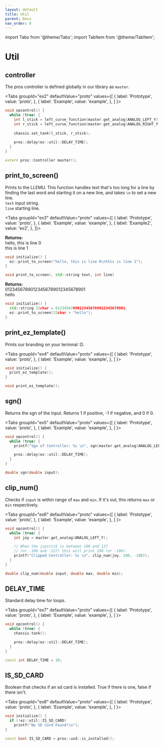 ```yaml
---
layout: default
title: Util
parent: Docs
nav_order: 8
---
```




import Tabs from '@theme/Tabs';
import TabItem from '@theme/TabItem';

# **Util**


## controller
The pros controller is defined globally in our library as `master`.     

<Tabs
  groupId="ex2"
  defaultValue="proto"
  values={[
    { label: 'Prototype',  value: 'proto', },
    { label: 'Example',  value: 'example', },
  ]
}>

<TabItem value="example">

```cpp
void opcontrol() {
  while (true) {
    int l_stick = left_curve_function(master.get_analog(ANALOG_LEFT_Y));
    int r_stick = left_curve_function(master.get_analog(ANALOG_RIGHT_Y));
    
    chassis.set_tank(l_stick, r_stick);
    
    pros::delay(ez::util::DELAY_TIME);
  }
}
```

</TabItem>


<TabItem value="proto">

```cpp
extern pros::Controller master();
```



</TabItem>
</Tabs>


 



 


## print_to_screen() 
Prints to the LLEMU.  This function handles text that's too long for a line by finding the last word and starting it on a new line, and takes `\n` to set a new line.   
`text` input string.  
`line` starting line.  

<Tabs
  groupId="ex3"
  defaultValue="proto"
  values={[
    { label: 'Prototype',  value: 'proto', },
    { label: 'Example',  value: 'example', },
    { label: 'Example2',  value: 'ex2', },
    ]}>

<TabItem value="example">

**Returns:**  
  hello, this is line 0   
  this is line 1


```cpp
void initialize() {
  ez::print_to_screen("hello, this is line 0\nthis is line 1");
}
```

</TabItem>


<TabItem value="proto">

```cpp
void print_to_screen(, std::string text, int line)
```



</TabItem>


<TabItem value="ex2">

**Returns:**  
  01234567890123456789012345678901   
  hello


```cpp
void initialize() {
  std::string 32char = 01234567890123456789012345678901;
  ez::print_to_screen(32char + "hello");
}
```

</TabItem>
</Tabs>






 


## print_ez_template() 
Prints our branding on your terimnal :D.   

<Tabs
  groupId="ex4"
  defaultValue="proto"
  values={[
    { label: 'Prototype',  value: 'proto', },
    { label: 'Example',  value: 'example', },
  ]
}>

<TabItem value="example">

```cpp
void initialize() {
  print_ez_template();
}
```

</TabItem>


<TabItem value="proto">

```cpp
void print_ez_template();
```



</TabItem>
</Tabs>






 


## sgn() 
Returns the sgn of the input.  Returns 1 if positive, -1 if negative, and 0 if 0.    

<Tabs
  groupId="ex5"
  defaultValue="proto"
  values={[
    { label: 'Prototype',  value: 'proto', },
    { label: 'Example',  value: 'example', },
  ]
}>

<TabItem value="example">

```cpp
void opcontrol() {
  while (true) {
    printf("Sgn of Controller: %i \n", sgn(master.get_analog(ANALOG_LEFT_Y)));

    pros::delay(ez::util::DELAY_TIME);
  }
}
```

</TabItem>


<TabItem value="proto">

```cpp
double sgn(double input);
```



</TabItem>
</Tabs>






 


## clip_num() 
Checks if `input` is within range of `max` and `min`.  If it's out, this returns `max` or `min` respectively.    

<Tabs
  groupId="ex6"
  defaultValue="proto"
  values={[
    { label: 'Prototype',  value: 'proto', },
    { label: 'Example',  value: 'example', },
  ]
}>

<TabItem value="example">

```cpp
void opcontrol() {
  while (true) {
    int joy = master.get_analog(ANALOG_LEFT_Y);

    // When the joystick is between 100 and 127
    // (or -100 and -127) this will print 100 (or -100).
    printf("Clipped Controller: %i \n", clip_num(joy, 100, -100)); 
  }
}
```

</TabItem>


<TabItem value="proto">

```cpp
double clip_num(double input, double max, double min);
```



</TabItem>
</Tabs>






 


## DELAY_TIME 
Standard delay time for loops.    

<Tabs
  groupId="ex7"
  defaultValue="proto"
  values={[
    { label: 'Prototype',  value: 'proto', },
    { label: 'Example',  value: 'example', },
  ]
}>

<TabItem value="example">

```cpp
void opcontrol() {
  while (true) {
    chassis.tank();

    pros::delay(ez::util::DELAY_TIME);
  }
}
```

</TabItem>


<TabItem value="proto">

```cpp
const int DELAY_TIME = 10;
```



</TabItem>
</Tabs>






 


## IS_SD_CARD
Boolean that checks if an sd card is installed.  True if there is one, false if there isn't.    

<Tabs
  groupId="ex8"
  defaultValue="proto"
  values={[
    { label: 'Prototype',  value: 'proto', },
    { label: 'Example',  value: 'example', },
  ]
}>

<TabItem value="example">

```cpp
void initialize() {
  if (!ez::util::IS_SD_CARD) 
    printf("No SD Card Found!\n");
}
```


</TabItem>


<TabItem value="proto">

```cpp
const bool IS_SD_CARD = pros::usd::is_installed();
```



</TabItem>
</Tabs>





 


